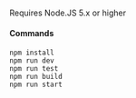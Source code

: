 ####
Requires Node.JS 5.x or higher


#### Commands

```
npm install
npm run dev
npm run test
npm run build
npm run start
```
